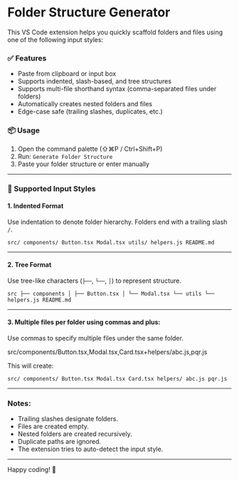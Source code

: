 # Folder Structure Generator

This VS Code extension helps you quickly scaffold folders and files using one of the following input styles:

### ✅ Features

- Paste from clipboard or input box
- Supports indented, slash-based, and tree structures
- Supports multi-file shorthand syntax (comma-separated files under folders)
- Automatically creates nested folders and files
- Edge-case safe (trailing slashes, duplicates, etc.)

### 📦 Usage

1. Open the command palette (⇧⌘P / Ctrl+Shift+P)
2. Run: `Generate Folder Structure`
3. Paste your folder structure or enter manually

---

### 🧠 Supported Input Styles

#### 1. Indented Format

Use indentation to denote folder hierarchy.
Folders end with a trailing slash `/`.

``src/
components/
Button.tsx
Modal.tsx
utils/
helpers.js
README.md``

---

#### 2. Tree Format

Use tree-like characters (`├──`, `└──`, `│`) to represent structure.

``src
├── components
│ ├── Button.tsx
│ └── Modal.tsx
└── utils
└── helpers.js
README.md``

---

#### 3. Multiple files per folder using commas and plus:

Use commas to specify multiple files under the same folder.

src/components/Button.tsx,Modal.tsx,Card.tsx+helpers/abc.js,pqr.js

This will create:

``src/
components/
Button.tsx
Modal.tsx
Card.tsx
helpers/
abc.js
pqr.js``

---

### Notes:

- Trailing slashes designate folders.
- Files are created empty.
- Nested folders are created recursively.
- Duplicate paths are ignored.
- The extension tries to auto-detect the input style.

---

Happy coding! 🚀
